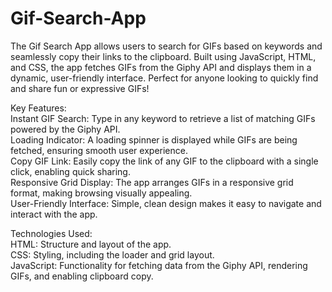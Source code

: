 # Gif-Search-App
The Gif Search App allows users to search for GIFs based on keywords and seamlessly copy their links to the clipboard. Built using JavaScript, HTML, and CSS, the app fetches GIFs from the Giphy API and displays them in a dynamic, user-friendly interface. Perfect for anyone looking to quickly find and share fun or expressive GIFs! <br>

Key Features:<br>
Instant GIF Search: Type in any keyword to retrieve a list of matching GIFs powered by the Giphy API.<br>
Loading Indicator: A loading spinner is displayed while GIFs are being fetched, ensuring smooth user experience.<br>
Copy GIF Link: Easily copy the link of any GIF to the clipboard with a single click, enabling quick sharing.<br>
Responsive Grid Display: The app arranges GIFs in a responsive grid format, making browsing visually appealing.<br>
User-Friendly Interface: Simple, clean design makes it easy to navigate and interact with the app.<br>

Technologies Used: <br>
HTML: Structure and layout of the app.<br>
CSS: Styling, including the loader and grid layout.<br>
JavaScript: Functionality for fetching data from the Giphy API, rendering GIFs, and enabling clipboard copy.<br>

